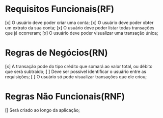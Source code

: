 # Requisitos Funcionais(RF)

[x] O usuário deve poder criar uma conta;
[x] O usuário deve poder obter um extrato da sua conta;
[x] O usuário deve poder listar todas transações que já ocorreram;
[x] O usuário deve poder visualizar uma transação única;

# Regras de Negócios(RN)

[x] A transação pode do tipo crédito que somará ao valor total, ou débito que será subtraído;
[ ] Deve ser possível identificar o usuário entre as requisições;
[ ] O usuário só pode visualizar transações que ele criou;

# Regras Não Funcionais(RNF)

[] Será criado ao longo da aplicação;
